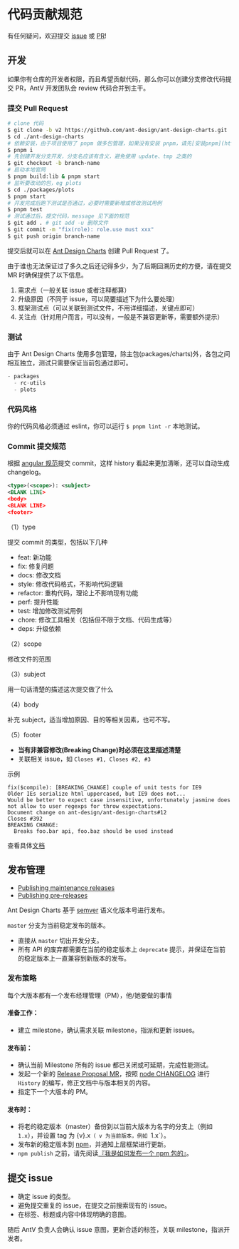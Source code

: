 # 代码贡献规范

有任何疑问，欢迎提交 [issue](https://github.com/ant-design/ant-design-charts/issues) 或 [PR](https://github.com/ant-design/ant-design-charts/pulls)!

## 开发

如果你有仓库的开发者权限，而且希望贡献代码，那么你可以创建分支修改代码提交 PR，AntV 开发团队会 review 代码合并到主干。

### 提交 Pull Request

```bash
# clone 代码
$ git clone -b v2 https://github.com/ant-design/ant-design-charts.git
$ cd ./ant-design-charts
# 依赖安装，由于项目使用了 pnpm 做多包管理，如果没有安装 pnpm，请先[安装pnpm](https://pnpm.io/installation#using-npm)，并配置对应的 [store-dir](https://pnpm.io/configuring) 
$ pnpm i
# 先创建开发分支开发，分支名应该有含义，避免使用 update、tmp 之类的
$ git checkout -b branch-name
# 启动本地官网
$ pnpm build:lib & pnpm start
# 监听要改动的包，eg plots
$ cd ./packages/plots
$ pnpm start
# 开发完成后跑下测试是否通过，必要时需要新增或修改测试用例
$ pnpm test
# 测试通过后，提交代码，message 见下面的规范
$ git add . # git add -u 删除文件
$ git commit -m "fix(role): role.use must xxx"
$ git push origin branch-name
```

提交后就可以在 [Ant Design Charts](https://github.com/ant-design/ant-design-charts/pulls) 创建 Pull Request 了。

由于谁也无法保证过了多久之后还记得多少，为了后期回溯历史的方便，请在提交 MR 时确保提供了以下信息。

1. 需求点（一般关联 issue 或者注释都算）
2. 升级原因（不同于 issue，可以简要描述下为什么要处理）
3. 框架测试点（可以关联到测试文件，不用详细描述，关键点即可）
4. 关注点（针对用户而言，可以没有，一般是不兼容更新等，需要额外提示）

### 测试

由于 Ant Design Charts 使用多包管理，除主包(packages/charts)外，各包之间相互独立，测试只需要保证当前包通过即可。

```ts
- packages
  - rc-utils
  - plots
```

### 代码风格

你的代码风格必须通过 eslint，你可以运行 `$ pnpm lint -r` 本地测试。

### Commit 提交规范

根据 [angular 规范](https://github.com/angular/angular.js/blob/master/CONTRIBUTING.md#commit-message-format)提交 commit，这样 history 看起来更加清晰，还可以自动生成 changelog。

```xml
<type>(<scope>): <subject>
<BLANK LINE>
<body>
<BLANK LINE>
<footer>
```

（1）type

提交 commit 的类型，包括以下几种

- feat: 新功能
- fix: 修复问题
- docs: 修改文档
- style: 修改代码格式，不影响代码逻辑
- refactor: 重构代码，理论上不影响现有功能
- perf: 提升性能
- test: 增加修改测试用例
- chore: 修改工具相关（包括但不限于文档、代码生成等）
- deps: 升级依赖

（2）scope

修改文件的范围

（3）subject

用一句话清楚的描述这次提交做了什么

（4）body

补充 subject，适当增加原因、目的等相关因素，也可不写。

（5）footer

- **当有非兼容修改(Breaking Change)时必须在这里描述清楚**
- 关联相关 issue，如 `Closes #1, Closes #2, #3`

示例

```
fix($compile): [BREAKING_CHANGE] couple of unit tests for IE9
Older IEs serialize html uppercased, but IE9 does not...
Would be better to expect case insensitive, unfortunately jasmine does
not allow to user regexps for throw expectations.
Document change on ant-design/ant-design-charts#12
Closes #392
BREAKING CHANGE:
  Breaks foo.bar api, foo.baz should be used instead
```

查看具体[文档](https://docs.google.com/document/d/1QrDFcIiPjSLDn3EL15IJygNPiHORgU1_OOAqWjiDU5Y/edit)

## 发布管理

- [Publishing maintenance releases](https://github.com/semantic-release/semantic-release/blob/master/docs/recipes/maintenance-releases.md)
- [Publishing pre-releases](https://github.com/semantic-release/semantic-release/blob/master/docs/recipes/pre-releases.md)

Ant Design Charts 基于 [semver](http://semver.org/lang/zh-CN/) 语义化版本号进行发布。

`master` 分支为当前稳定发布的版本。

- 直接从 `master` 切出开发分支。
- 所有 API 的废弃都需要在当前的稳定版本上 `deprecate` 提示，并保证在当前的稳定版本上一直兼容到新版本的发布。

### 发布策略

每个大版本都有一个发布经理管理（PM），他/她要做的事情

#### 准备工作：

- 建立 milestone，确认需求关联 milestone，指派和更新 issues。

#### 发布前：

- 确认当前 Milestone 所有的 issue 都已关闭或可延期，完成性能测试。
- 发起一个新的 [Release Proposal MR](https://github.com/nodejs/node/pull/4181)，按照 [node CHANGELOG](https://github.com/nodejs/node/blob/master/CHANGELOG.md) 进行 `History` 的编写，修正文档中与版本相关的内容。
- 指定下一个大版本的 PM。

#### 发布时：

- 将老的稳定版本（master）备份到以当前大版本为名字的分支上（例如 `1.x`），并设置 tag 为 {v}.x`（ v 为当前版本，例如 `1.x`）。
- 发布新的稳定版本到 [npm](http://npmjs.com)，并通知上层框架进行更新。
- `npm publish` 之前，请先阅读[『我是如何发布一个 npm 包的』](https://fengmk2.com/blog/2016/how-i-publish-a-npm-package)。


## 提交 issue

- 确定 issue 的类型。
- 避免提交重复的 issue，在提交之前搜索现有的 issue。
- 在标签、标题或内容中体现明确的意图。

随后 AntV 负责人会确认 issue 意图，更新合适的标签，关联 milestone，指派开发者。
